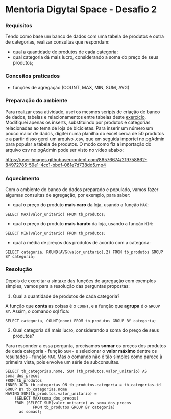 # Mentoria Digytal Space - Desafio 2

### Requisitos
Tendo como base um banco de dados com uma tabela de produtos e outra de categorias, realizar consultas que respondam:
* qual a quantidade de produtos de cada categoria;
* qual categoria dá mais lucro, considerando a soma do preço de seus produtos;

### Conceitos praticados
* funções de agregação (COUNT, MAX, MIN, SUM, AVG)

### Preparação do ambiente
Para realizar essa atividade, usei os mesmos scripts de criação de banco de dados, tabelas e relacionamentos entre tabelas deste <a href="https://github.com/alonso-estevam/desafio_1">exercício</a>. Modifiquei apenas os inserts, substituindo por produtos e categorias relacionadas ao tema de loja de bicicletas.
Para inserir um número um pouco maior de dados, digitei numa planilha do excel cerca de 50 produtos e a partir disso gerei um arquivo .csv, que em seguida importei no pgAdmin para popular a tabela de produtos.
O modo como fiz a importação do arquivo csv no pgAdmin pode ser visto no vídeo abaixo:

https://user-images.githubusercontent.com/86576674/219758862-84972785-59e1-4cc1-bbdf-061e7d738dd5.mp4

### Aquecimento
Com o ambiente do banco de dados preparado e populado, vamos fazer algumas consultas de agregação, por exemplo, para saber:
* qual o preço do produto **mais caro** da loja, usando a função `MAX`:
```
SELECT MAX(valor_unitario) FROM tb_produtos;
```
* qual o preço do produto **mais barato** da loja, usando a função `MIN`:
```
SELECT MIN(valor_unitario) FROM tb_produtos;
```
* qual a média de preços dos produtos de acordo com a categoria:
```
SELECT categoria, ROUND(AVG(valor_unitario),2) FROM tb_produtos GROUP BY categoria;
```

### Resolução
Depois de exercitar a sintaxe das funções de agregação com exemplos simples, vamos para a resolução das perguntas propostas:
1. Qual a quantidade de produtos de cada categoria?

A função que **conta** as coisas é o `COUNT`, e a função que **agrupa** é o `GROUP BY`. Assim, o comando sql fica:
```
SELECT categoria, COUNT(nome) FROM tb_produtos GROUP BY categoria;
```
2. Qual categoria dá mais lucro, considerando a soma do preço de seus produtos?

Para responder a essa pergunta, precisamos **somar** os preços dos produtos de cada categoria - função `SUM` - e selecionar o **valor máximo** dentre os resultados - função `MAX`. Mas o comando não é tão simples como parece à primeira vista, pois envolve um série de subconsultas. 
```
SELECT tb_categorias.nome, SUM (tb_produtos.valor_unitario) AS soma_dos_precos
FROM tb_produtos
INNER JOIN tb_categorias ON tb_produtos.categoria = tb_categorias.id
GROUP BY tb_categorias.nome
HAVING SUM(tb_produtos.valor_unitario) = 
    (SELECT MAX(soma_dos_precos) 
    FROM (SELECT SUM(valor_unitario) as soma_dos_precos
		    FROM tb_produtos GROUP BY categoria)
	  as somas);
```
